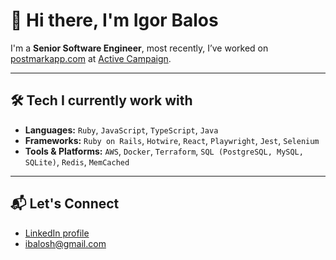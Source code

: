 # 👋 Hi there, I'm Igor Balos

I'm a **Senior Software Engineer**, most recently, I’ve worked on [postmarkapp.com](https://postmarkapp.com/) at [Active Campaign](https://www.activecampaign.com/).

---

## 🛠 Tech I currently work with

- **Languages:** `Ruby`, `JavaScript`, `TypeScript`, `Java`
- **Frameworks:** `Ruby on Rails`, `Hotwire`, `React`, `Playwright`, `Jest`, `Selenium`
- **Tools & Platforms:** `AWS`, `Docker`, `Terraform`, `SQL (PostgreSQL, MySQL, SQLite)`, `Redis`, `MemCached`

---

## 📬 Let's Connect

- [LinkedIn profile](https://www.linkedin.com/in/ibalosh/)  
- ibalosh@gmail.com
